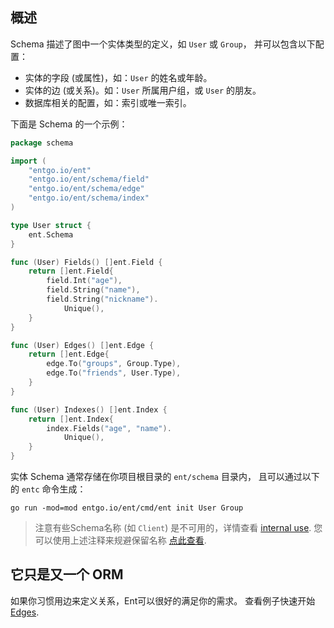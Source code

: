 ## 概述

Schema 描述了图中一个实体类型的定义，如 `User` 或 `Group`， 并可以包含以下配置：
- 实体的字段 (或属性)，如：`User` 的姓名或年龄。
- 实体的边 (或关系)。如：`User` 所属用户组，或 `User` 的朋友。
- 数据库相关的配置，如：索引或唯一索引。

下面是 Schema 的一个示例：

```go
package schema

import (
    "entgo.io/ent"
    "entgo.io/ent/schema/field"
    "entgo.io/ent/schema/edge"
    "entgo.io/ent/schema/index"
)

type User struct {
    ent.Schema
}

func (User) Fields() []ent.Field {
    return []ent.Field{
        field.Int("age"),
        field.String("name"),
        field.String("nickname").
            Unique(),
    }
}

func (User) Edges() []ent.Edge {
    return []ent.Edge{
        edge.To("groups", Group.Type),
        edge.To("friends", User.Type),
    }
}

func (User) Indexes() []ent.Index {
    return []ent.Index{
        index.Fields("age", "name").
            Unique(),
    }
}
```

实体 Schema 通常存储在你项目根目录的 `ent/schema` 目录内， 且可以通过以下的 `entc` 命令生成：

```console
go run -mod=mod entgo.io/ent/cmd/ent init User Group
```

> 注意有些Schema名称 (如 `Client`) 是不可用的，详情查看 [internal use](https://pkg.go.dev/entgo.io/ent/entc/gen#ValidSchemaName). 您可以使用上述注释来规避保留名称 [点此查看](schema-annotations.md#custom-table-name). 

## 它只是又一个 ORM

如果你习惯用边来定义关系，Ent可以很好的满足你的需求。 查看例子快速开始 [Edges](./zh-cn/schema-edges.md).
